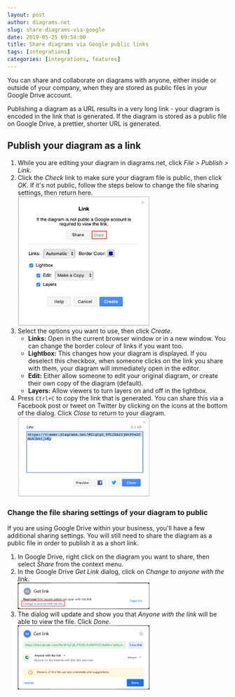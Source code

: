 ```yaml
---
layout: post
author: diagrams.net
slug: share-diagrams-via-google
date: 2019-05-25 09:54:00
title: Share diagrams via Google public links
tags: [integrations]
categories: [integrations, features]
---
```


You can share and collaborate on diagrams with anyone, either inside or outside of your company, when they are stored as public files in your Google Drive account.

Publishing a diagram as a URL results in a very long link - your diagram is encoded in the link that is generated. If the diagram is stored as a public file on Google Drive, a prettier, shorter URL is generated.

## Publish your diagram as a link

1. While you are editing your diagram in diagrams.net, click _File > Publish > Link_.
2. Click the _Check_ link to make sure your diagram file is public, then click _OK_. If it's not public, follow the steps below to change the file sharing settings, then return here.  <br /><img src="/assets/img/blog/google-drive-publish-link2.png" style="width=100%;max-width:300px;height:auto;" alt="Change the sharing permissions to public so you can publish a link to the diagram file stored on Google Drive">
3. Select the options you want to use, then click _Create_.
   * **Links:** Open in the current browser window or in a new window. You can change the border colour of links if you want too.
   * **Lightbox:** This changes how your diagram is displayed. If you deselect this checkbox, when someone clicks on the link you share with them, your diagram will immediately open in the editor.
   * **Edit:** Either allow someone to edit your original diagram, or create their own copy of the diagram (default).
   * **Layers:** Allow viewers to turn layers on and off in the lightbox.
4. Press ``Ctrl+C`` to copy the link that is generated. You can share this via a Facebook post or tweet on Twitter by clicking on the icons at the bottom of the dialog. Click _Close_ to return to your diagram.
<br /><img src="/assets/img/blog/google-drive-published-link.png" style="width=100%;max-width:300px;height:auto;" alt="Copy the generated link and share it with your intended diagram viewers">

### Change the file sharing settings of your diagram to public

If you are using Google Drive within your business, you'll have a few additional sharing settings. You will still need to share the diagram as a public file in order to publish it as a short link.
1. In Google Drive, right click on the diagram you want to share, then select _Share_ from the context menu.
2. In the Google Drive _Get Link_ dialog, click on _Change to anyone with the link_.
<br /><img src="/assets/img/blog/google-drive-get-link-dialog.png" style="width=100%;max-width:300px;height:auto;" alt="Change the sharing permissions to public so you can publish a link to the diagram file stored on Google Drive">
3. The dialog will update and show you that _Anyone with the link_ will be able to view the file. Click _Done_.
<br /><img src="/assets/img/blog/google-drive-get-link-dialog2.png" style="width=100%;max-width:300px;height:auto;" alt="Change the sharing permissions to public so you can publish a link to the diagram file stored on Google Drive">
